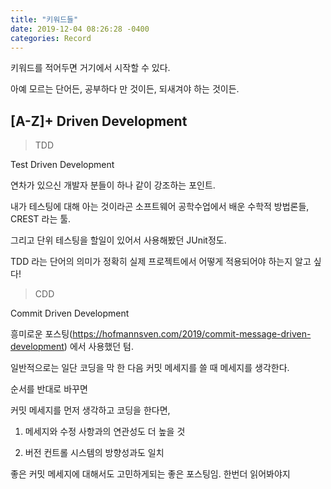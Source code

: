 ```yaml
---
title: "키워드들"
date: 2019-12-04 08:26:28 -0400
categories: Record
---
```


키워드를 적어두면 거기에서 시작할 수 있다.

아예 모르는 단어든, 공부하다 만 것이든, 되새겨야 하는 것이든.



## [A-Z]+ Driven Development

>TDD

Test Driven Development

연차가 있으신 개발자 분들이 하나 같이 강조하는 포인트.

내가 테스팅에 대해 아는 것이라곤 소프트웨어 공학수업에서 배운
수학적 방법론들, CREST 라는 툴. 

그리고 단위 테스팅을 할일이 있어서 사용해봤던 JUnit정도.

TDD 라는 단어의 의미가 정확히 실제 프로젝트에서 어떻게 적용되어야 하는지 알고 싶다!



>CDD

Commit Driven Development

흥미로운 포스팅(https://hofmannsven.com/2019/commit-message-driven-development)
에서 사용했던 텀.

일반적으로는  일단 코딩을 막 한 다음 커밋 메세지를 쓸 때 메세지를 생각한다.

순서를 반대로 바꾸면 

커밋 메세지를 먼저 생각하고 코딩을 한다면,

1. 메세지와 수정 사항과의 연관성도 더 높을 것

2. 버전 컨트롤 시스템의 방향성과도 일치

좋은 커밋 메세지에 대해서도 고민하게되는 좋은 포스팅임. 한번더 읽어봐야지







